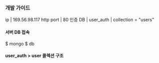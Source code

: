 ### 개발 가이드

ip          | 169.56.98.117
http port   | 80
인증 DB      | user_auth | collection = "users"

#### 서버 DB 접속
$ mongo
$ db

#### user_auth > user 콜렉션 구조
